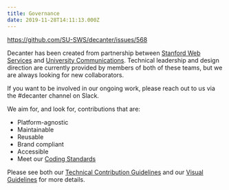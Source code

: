 ```yaml
---
title: Governance
date: 2019-11-28T14:11:13.000Z
---
```

https://github.com/SU-SWS/decanter/issues/568

Decanter has been created from partnership between [Stanford Web Services](https://uit.stanford.edu/sws) and [University Communications](https://ucomm.stanford.edu/). Technical leadership and design direction are currently provided by members of both of these teams, but we are always looking for new collaborators.

If you  want to be involved in our ongoing work, please reach out to us via the #decanter channel on Slack.

We aim for, and look for, contributions that are:

* Platform-agnostic
* Maintainable
* Reusable
* Brand compliant
* Accessible
* Meet our [Coding Standards](page/use-decanter-as-a-developer-code-standards)

Please see both our [Technical Contribution Guidelines](/page/about-contributing/) and our [Visual Guidelines](/page/visual-guidelines/) for more details.
